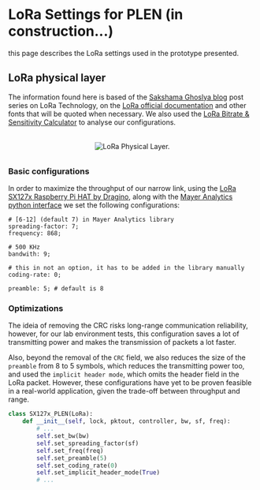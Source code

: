 # LoRa Settings for PLEN (in construction...)

this page describes the LoRa settings used in the prototype presented.

## LoRa physical layer

The information found here is based of the [Sakshama Ghoslya blog](https://www.sghoslya.com/) post series on LoRa Technology, on the [LoRa official documentation](https://lora.readthedocs.io/en/latest/#range-vs-power) and other fonts that will be quoted when necessary. We also used the [LoRa Bitrate & Sensitivity Calculator](https://unsigned.io/understanding-lora-parameters/) to analyse our configurations.

<div style="text-align: center; margin: 32px auto;">

![LoRa Physical Layer.](../assets/lora/LoRa-packet-structure-for-the-physical-layer.png)

</div>

### Basic configurations

In order to maximize the throughput of our narrow link, using the [LoRa SX127x Raspberry Pi HAT by Dragino](https://www.dragino.com/downloads/downloads/LoRa-GPS-HAT/LoRa_GPS_HAT_UserManual_v1.0.pdf), along with the [Mayer Analytics python interface](https://github.com/mayeranalytics/pySX127x) we set the following configurations:

```text
# [6-12] (default 7) in Mayer Analytics library
spreading-factor: 7;
frequency: 868;

# 500 KHz
bandwith: 9;

# this in not an option, it has to be added in the library manually
coding-rate: 0;

preamble: 5; # default is 8
```

### Optimizations

The ideia of removing the CRC risks long-range communication reliability, however, for our lab environment tests, this configuration saves a lot of transmitting power and makes the transmission of packets a lot faster.

Also, beyond the removal of the `CRC` field, we also reduces the size of the `preamble` from 8 to 5 symbols, which reduces the transmitting power too, and used the `implicit header mode`, which omits the header field in the LoRa packet. However, these configurations have yet to be proven feasible in a real-world application, given the trade-off between throughput and range.

```python
class SX127x_PLEN(LoRa):
    def __init__(self, lock, pktout, controller, bw, sf, freq):
        # ...
        self.set_bw(bw)
        self.set_spreading_factor(sf)
        self.set_freq(freq)
        self.set_preamble(5)
        self.set_coding_rate(0)
        self.set_implicit_header_mode(True)
        # ...
```
